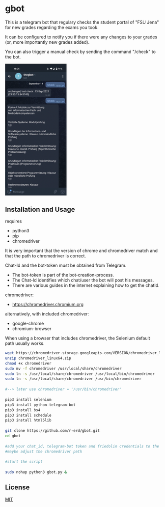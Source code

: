 # gbot

This is a telegram bot that regulary checks the student portal of "FSU Jena" for new grades regarding the exams you took.

It can be configured to notify you if there were any changes to your grades (or, more importantly new grades added). 

You can also trigger a manual check by sending the command "/check" to the bot.

<img src="gbot_demo.png" alt="demo image" width="200"/>


## Installation and Usage

requires 
- python3
- pip
- chromedriver

It is very important that the version of chrome and chromedriver match and that the path to chromedriver is correct.

Chat-Id and the bot-token must be obtained from Telegram.

- The bot-token is part of the bot-creation-process.
- The Chat-Id identifies which chat/user the bot will post his messages. 
- There are various guides in the internet explaining how to get the chatId.


chromedriver: 
- https://chromedriver.chromium.org

alternatively, with included chromedriver:
  - google-chrome 
  - chromium-browser

When using a browser that includes chromedriver, the Selenium default path usually works.

```bash
wget https://chromedriver.storage.googleapis.com/VERSION/chromedriver_linux64.zip
unzip chromedriver_linux64.zip
chmod +x chromedriver
sudo mv -f chromedriver /usr/local/share/chromedriver
sudo ln -s /usr/local/share/chromedriver /usr/local/bin/chromedriver
sudo ln -s /usr/local/share/chromedriver /usr/bin/chromedriver

#--> later use chromedriver = '/usr/bin/chromedriver'

pip3 install selenium
pip3 install python-telegram-bot
pip3 install bs4
pip3 install schedule
pip3 install html5lib

git clone https://github.com/r-erd/gbot.git
cd gbot

#add your chat_id, telegram-bot token and friedolin credentials to the code
#maybe adjust the chromedriver path

#start the script

sudo nohup python3 gbot.py &

```

## License
[MIT](https://choosealicense.com/licenses/mit/)

